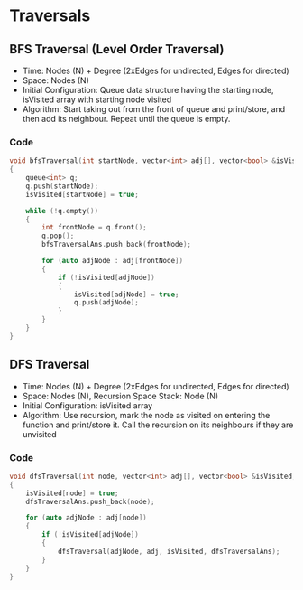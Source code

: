 # Traversals

## BFS Traversal (Level Order Traversal)
- Time: Nodes (N) + Degree (2xEdges for undirected, Edges for directed) <br>
- Space: Nodes (N) <br>
- Initial Configuration: Queue data structure having the starting node, isVisited array with starting node visited <br>
- Algorithm: Start taking out from the front of queue and print/store, and then add its neighbour. Repeat until the queue is empty.

### Code
```cpp
void bfsTraversal(int startNode, vector<int> adj[], vector<bool> &isVisited, vector<int> &bfsTraversalAns)
{
    queue<int> q;
    q.push(startNode);
    isVisited[startNode] = true;

    while (!q.empty())
    {
        int frontNode = q.front();
        q.pop();
        bfsTraversalAns.push_back(frontNode);

        for (auto adjNode : adj[frontNode])
        {
            if (!isVisited[adjNode])
            {
                isVisited[adjNode] = true;
                q.push(adjNode);
            }
        }
    }
}
```

## DFS Traversal
- Time: Nodes (N) + Degree (2xEdges for undirected, Edges for directed) <br>
- Space: Nodes (N), Recursion Space Stack: Node (N) <br>
- Initial Configuration: isVisited array <br>
- Algorithm: Use recursion, mark the node as visited on entering the function and print/store it. Call the recursion on its neighbours if they are unvisited

### Code
```cpp
void dfsTraversal(int node, vector<int> adj[], vector<bool> &isVisited, vector<int> &dfsTraversalAns)
{
    isVisited[node] = true;
    dfsTraversalAns.push_back(node);

    for (auto adjNode : adj[node])
    {
        if (!isVisited[adjNode])
        {
            dfsTraversal(adjNode, adj, isVisited, dfsTraversalAns);
        }
    }
}
```